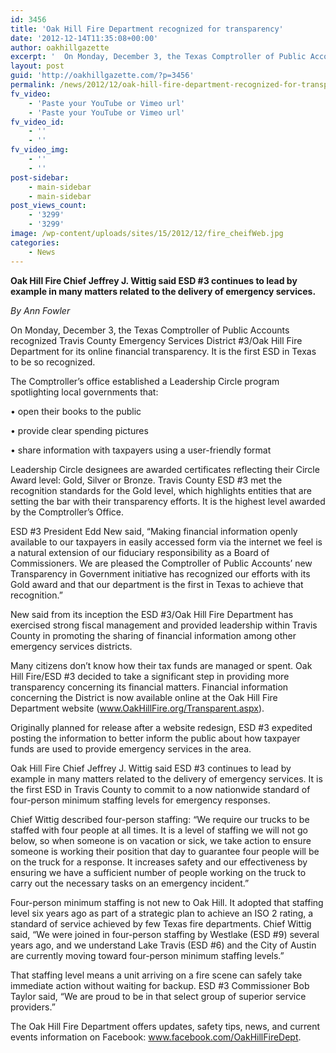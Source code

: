 ```yaml
---
id: 3456
title: 'Oak Hill Fire Department recognized for transparency'
date: '2012-12-14T11:35:08+00:00'
author: oakhillgazette
excerpt: '  On Monday, December 3, the Texas Comptroller of Public Accounts recognized Travis County Emergency Services District #3/Oak Hill Fire Department for its online financial transparency. It is the first ESD in Texas to be so recognized.'
layout: post
guid: 'http://oakhillgazette.com/?p=3456'
permalink: /news/2012/12/oak-hill-fire-department-recognized-for-transparency/
fv_video:
    - 'Paste your YouTube or Vimeo url'
    - 'Paste your YouTube or Vimeo url'
fv_video_id:
    - ''
    - ''
fv_video_img:
    - ''
    - ''
post-sidebar:
    - main-sidebar
    - main-sidebar
post_views_count:
    - '3299'
    - '3299'
image: /wp-content/uploads/sites/15/2012/12/fire_cheifWeb.jpg
categories:
    - News
---
```


**Oak Hill Fire Chief Jeffrey J. Wittig said ESD #3 continues to lead by example in many matters related to the delivery of emergency services.**

*By Ann Fowler*

On Monday, December 3, the Texas Comptroller of Public Accounts recognized Travis County Emergency Services District #3/Oak Hill Fire Department for its online financial transparency. It is the first ESD in Texas to be so recognized.

The Comptroller’s office established a Leadership Circle program spotlighting local governments that:

• open their books to the public

• provide clear spending pictures

• share information with taxpayers using a user-friendly format

Leadership Circle designees are awarded certificates reflecting their Circle Award level: Gold, Silver or Bronze. Travis County ESD #3 met the recognition standards for the Gold level, which highlights entities that are setting the bar with their transparency efforts. It is the highest level awarded by the Comptroller’s Office.

ESD #3 President Edd New said, “Making financial information openly available to our taxpayers in easily accessed form via the internet we feel is a natural extension of our fiduciary responsibility as a Board of Commissioners. We are pleased the Comptroller of Public Accounts’ new Transparency in Government initiative has recognized our efforts with its Gold award and that our department is the first in Texas to achieve that recognition.”

New said from its inception the ESD #3/Oak Hill Fire Department has exercised strong fiscal management and provided leadership within Travis County in promoting the sharing of financial information among other emergency services districts.

Many citizens don’t know how their tax funds are managed or spent. Oak Hill Fire/ESD #3 decided to take a significant step in providing more transparency concerning its financial matters. Financial information concerning the District is now available online at the Oak Hill Fire Department website (www.OakHillFire.org/Transparent.aspx).

Originally planned for release after a website redesign, ESD #3 expedited posting the information to better inform the public about how taxpayer funds are used to provide emergency services in the area.

Oak Hill Fire Chief Jeffrey J. Wittig said ESD #3 continues to lead by example in many matters related to the delivery of emergency services. It is the first ESD in Travis County to commit to a now nationwide standard of four-person minimum staffing levels for emergency responses.

Chief Wittig described four-person staffing: “We require our trucks to be staffed with four people at all times. It is a level of staffing we will not go below, so when someone is on vacation or sick, we take action to ensure someone is working their position that day to guarantee four people will be on the truck for a response. It increases safety and our effectiveness by ensuring we have a sufficient number of people working on the truck to carry out the necessary tasks on an emergency incident.”

Four-person minimum staffing is not new to Oak Hill. It adopted that staffing level six years ago as part of a strategic plan to achieve an ISO 2 rating, a standard of service achieved by few Texas fire departments. Chief Wittig said, “We were joined in four-person staffing by Westlake (ESD #9) several years ago, and we understand Lake Travis (ESD #6) and the City of Austin are currently moving toward four-person minimum staffing levels.”

That staffing level means a unit arriving on a fire scene can safely take immediate action without waiting for backup. ESD #3 Commissioner Bob Taylor said, “We are proud to be in that select group of superior service providers.”

The Oak Hill Fire Department offers updates, safety tips, news, and current events information on Facebook: www.facebook.com/OakHillFireDept.